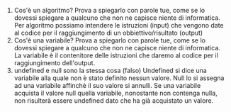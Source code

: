 1. Cos'è un algoritmo? Prova a spiegarlo con parole tue, come se lo dovessi spiegare a qualcuno che non ne capisce niente di informatica.
Per algoritmo possiamo intendere le istruzioni (input) che vengono date al codice per il raggiungimento di un obbiettivo/risultato (output)
2. Cos'è una variabile? Prova a spiegarlo con parole tue, come se lo dovessi spiegare a qualcuno che non ne capisce niente di informatica.
La variabile è il contenitore delle istruzioni che daremo al codice per il raggiungimento dell'output. 
3. undefined e null sono la stessa cosa (falso)
Undefined si dice una variabile alla quale non è stato definito nessun valore. Null lo si assegna ad una variabile affinchè il suo valore si annulli. Se una variabile acquista il valore null quella variabile, nonostante non contenga nulla, non risulterà essere undefined dato che ha già acquistato un valore. 
